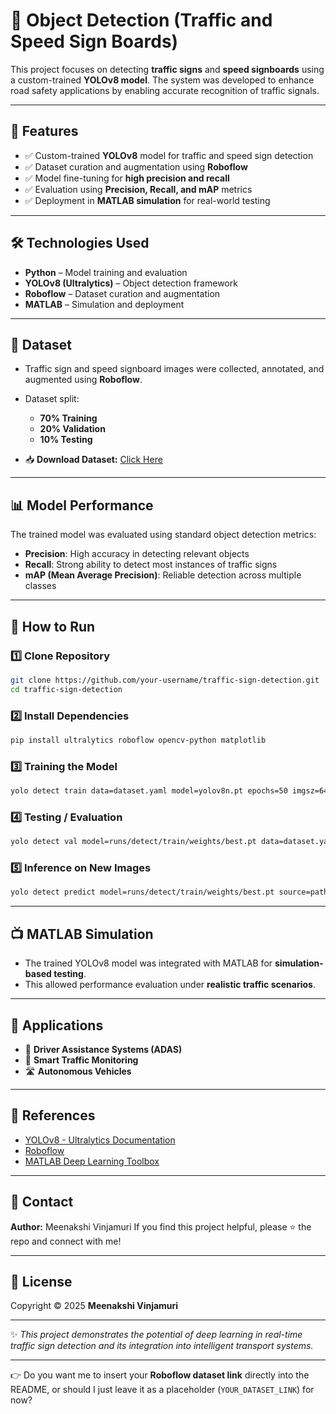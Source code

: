 # 🚦 Object Detection (Traffic and Speed Sign Boards)

This project focuses on detecting **traffic signs** and **speed signboards** using a custom-trained **YOLOv8 model**. The system was developed to enhance road safety applications by enabling accurate recognition of traffic signals.

---

## 📌 Features

* ✅ Custom-trained **YOLOv8** model for traffic and speed sign detection
* ✅ Dataset curation and augmentation using **Roboflow**
* ✅ Model fine-tuning for **high precision and recall**
* ✅ Evaluation using **Precision, Recall, and mAP** metrics
* ✅ Deployment in **MATLAB simulation** for real-world testing

---

## 🛠️ Technologies Used

* **Python** – Model training and evaluation
* **YOLOv8 (Ultralytics)** – Object detection framework
* **Roboflow** – Dataset curation and augmentation
* **MATLAB** – Simulation and deployment

---

## 📂 Dataset

* Traffic sign and speed signboard images were collected, annotated, and augmented using **Roboflow**.
* Dataset split:

  * **70% Training**
  * **20% Validation**
  * **10% Testing**
* 📥 **Download Dataset:** [Click Here](https://drive.google.com/drive/folders/1V5my2jpX8KQSfR-KX4WWzG0Up3pgPdy_?usp=sharing)

---

## 📊 Model Performance

The trained model was evaluated using standard object detection metrics:

* **Precision**: High accuracy in detecting relevant objects
* **Recall**: Strong ability to detect most instances of traffic signs
* **mAP (Mean Average Precision)**: Reliable detection across multiple classes

---

## 🚀 How to Run

### 1️⃣ Clone Repository

```bash
git clone https://github.com/your-username/traffic-sign-detection.git
cd traffic-sign-detection
```

### 2️⃣ Install Dependencies

```bash
pip install ultralytics roboflow opencv-python matplotlib
```

### 3️⃣ Training the Model

```bash
yolo detect train data=dataset.yaml model=yolov8n.pt epochs=50 imgsz=640
```

### 4️⃣ Testing / Evaluation

```bash
yolo detect val model=runs/detect/train/weights/best.pt data=dataset.yaml
```

### 5️⃣ Inference on New Images

```bash
yolo detect predict model=runs/detect/train/weights/best.pt source=path/to/image.jpg
```

---

## 📺 MATLAB Simulation

* The trained YOLOv8 model was integrated with MATLAB for **simulation-based testing**.
* This allowed performance evaluation under **realistic traffic scenarios**.

---

## 📌 Applications

* 🚗 **Driver Assistance Systems (ADAS)**
* 🚦 **Smart Traffic Monitoring**
* 🛣️ **Autonomous Vehicles**

---

## 📖 References

* [YOLOv8 - Ultralytics Documentation](https://docs.ultralytics.com/)
* [Roboflow](https://roboflow.com/)
* [MATLAB Deep Learning Toolbox](https://www.mathworks.com/products/deep-learning.html)

---


## 📧 Contact

**Author:** Meenakshi Vinjamuri
If you find this project helpful, please ⭐ the repo and connect with me!

---

## 📜 License

Copyright © 2025 **Meenakshi Vinjamuri**

---

✨ *This project demonstrates the potential of deep learning in real-time traffic sign detection and its integration into intelligent transport systems.*

---

👉 Do you want me to insert your **Roboflow dataset link** directly into the README, or should I just leave it as a placeholder (`YOUR_DATASET_LINK`) for now?
